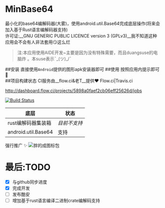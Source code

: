 # MinBase64
最小化的base64编解码器(大雾)，使用android.util.Base64完成底层操作(将来会加入基于Rust语言编解码器支持)<br>
许可证:__GNU GENERIC PUBLIC LICENCE version 3 (GPLv3)__我不知道这种应用会不会有人非法套用:smirk:这么烂<br>
>注:本应用使用AIDE开发~主要是因为没有特殊需要，而且duangsuse的电脑炸 。本suse表示¯\_(ツ)_/¯


##安装
直接使用`Android`提供的图形apk安装器即可
##使用
按照应用内提示即可:pill:<br>
##项目构建状态
CI服务由__flow.ci&老T__提供:heart:
Flow.ci|Travis.ci

http://dashboard.flow.ci/projects/5898a0faef2cb06eff25626d/jobs

[![Build Status](https://travis-ci.org/pigfromChina/MinBase64.svg?branch=master)](https://travis-ci.org/pigfromChina/MinBase64)

底层|状态
 ---|---
 rust编解码器集装箱 |*目前不支持*
 android.util.Base64|支持
 强行推广 :sparkles:
 ![胖的成图标包](http://image.coolapk.com/apk_logo/2017/0203/PDCE59BBEE6A087E58C85512x512-28429-for-110125-o_1b7vps9jljmd8gouk31hpv1g6iq-uid-531994.png)
 
# 最后:TODO

- [x] 与github同步进度
 - [x] 完成开发
 - [ ] 发布酷安
 - [ ] 增加基于rust语言编译二进制crate编解码支持